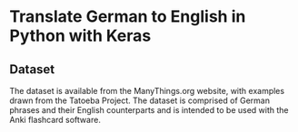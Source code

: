 # Translate German to English in Python with Keras


## Dataset

The dataset is available from the ManyThings.org website, with examples drawn from the Tatoeba Project. The dataset is comprised of German phrases and their English counterparts and is intended to be used with the Anki flashcard software.

